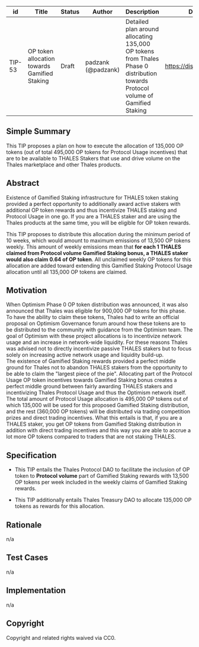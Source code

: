| id | Title | Status | Author | Description | Discussions to | Created |
| ----------- | ----------- | ----------- | ----------- | ----------- | ----------- | ----------- |
| TIP-53 | OP token allocation towards Gamified Staking | Draft | padzank (@padzank)| Detailed plan around allocating 135,000 OP tokens from Thales Phase 0 distribution towards Protocol volume of Gamified Staking | https://discord.gg/rPpPcMXSeU | 2022-05-26
 
## Simple Summary
 
This TIP proposes a plan on how to execute the allocation of 135,000 OP tokens (out of total 495,000 OP tokens for Protocol Usage incentives) that are to be available to THALES Stakers that use and drive volume on the Thales marketplace and other Thales products.
 
## Abstract
 
Existence of Gamified Staking infrastructure for THALES token staking provided a perfect opportunity to additionally award active stakers with additional OP token rewards and thus incentivize THALES staking and Protocol Usage in one go. If you are a THALES staker and are using the Thales products at the same time, you will be eligible for OP token rewards.
 
This TIP proposes to distribute this allocation during the minimum period of 10 weeks, which would amount to maximum emissions of 13,500 OP tokens weekly. This amount of weekly emissions mean that **for each 1 THALES claimed from Protocol volume Gamified Staking bonus, a THALES staker would also claim 0.64 of OP token**. All unclaimed weekly OP tokens for this allocation are added toward extending this Gamified Staking Protocol Usage allocation until all 135,000 OP tokens are claimed.
 
## Motivation
 
When Optimism Phase 0 OP token distribution was announced, it was also announced that Thales was eligible for 900,000 OP tokens for this phase. To have the ability to claim these tokens, Thales had to write an official proposal on Optimism Governance forum around how these tokens are to be distributed to the community with guidance from the Optimism team. The goal of Optimism with these project allocations is to incentivize network usage and an increase in network-wide liquidity. For these reasons Thales was advised not to directly incentivize passive THALES stakers but to focus solely on increasing active network usage and liquidity build-up.  
The existence of Gamified Staking rewards provided a perfect middle ground for Thales not to abandon THALES stakers from the opportunity to be able to claim the "largest piece of the pie". Allocating part of the Protocol Usage OP token incentives towards Gamified Staking bonus creates a perfect middle ground between fairly awarding THALES stakers and incentivizing Thales Protocol Usage and thus the Optimism network itself.  
The total amount of Protocol Usage allocation is 495,000 OP tokens out of which 135,000 will be used for this proposed Gamified Staking distribution, and the rest (360,000 OP tokens) will be distributed via trading competition prizes and direct trading incentives. What this entails is that, if you are a THALES staker, you get OP tokens from Gamified Staking distribution in addition with direct trading incentives and this way you are able to accrue a lot more OP tokens compared to traders that are not staking THALES.
 
## Specification
 
  - This TIP entails the Thales Protocol DAO to facilitate the inclusion of OP token to **Protocol volume** part of Gamified Staking rewards with 13,500 OP tokens per week included in the weekly claims of Gamified Staking rewards.
 
  - This TIP additionally entails Thales Treasury DAO to allocate 135,000 OP tokens as rewards for this allocation.
 
## Rationale
 
n/a
 
## Test Cases
 
n/a
 
## Implementation
 
n/a
 
## Copyright
 
Copyright and related rights waived via CC0.